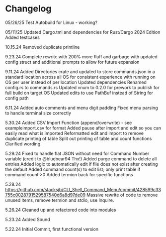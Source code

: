 # Changelog

05/26/25
Test Autobuild for Linux - working?

05/11/25
Updated Cargo.tml and dependencies for Rust/Cargo 2024 Edition
Added testcases

10.15.24
Removed duplicate printline

9.23.24
Complete rewrite with 200% more fluff and garbage with updated config struct and additional prompts to allow for future expansion

9.11.24
Added Directories crate and updated to store commands.json in a standard location across all OS for consistent experience with running on OS per user instead of per location
Updated dependencies
Renamed config.rs to commands.rs
Updated vnum to 0.2.0 for prework to publish for full build on target OS
Updated edits to use PathBuf instead of String for config path

6.11.24
Added auto comments and menu digit padding
Fixed menu parsing to handle terminal size correctly

5.30.24
Added CSV Import Function (append/overwrite) - see exampleimport.csv for format
Added pause after import and edit so you can easily read what is imported
Reformatted edit and import to remove duplicate printing of table
Split out printing of table and count functions
Clarified wording

5.29.24
Fixed to handle flat JSON without need for Command Number variable (credit to @bluebear94 Thx!)
Added purge command to delete all entries
Added logic to automatically edit if file does not exist after creating the default
Added command count(s) to edit list; only print table if command count >0
Added termion back for specific functions

5.28.24
<https://github.com/stacksjb/CLI_Shell_Command_Menu/commit/428599c33755c0028791529587540d6a8d97de09>
Massive rewrite of code to remove unused items, remove termion and stdio, use Inquire.

5.26.24
Cleaned up and refactored code into modules

5.23.24
Added Sound

5.22.24
Initial Commit, first functional version
